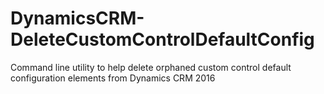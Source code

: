 # DynamicsCRM-DeleteCustomControlDefaultConfig
Command line utility to help delete orphaned custom control default configuration elements from Dynamics CRM 2016
